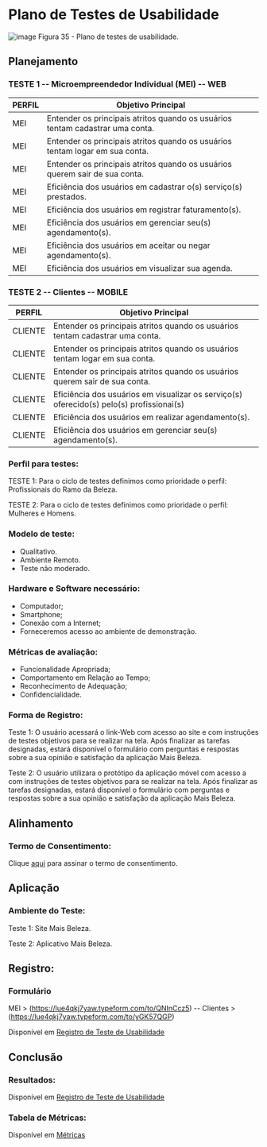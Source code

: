# Plano de Testes de Usabilidade

 ![image](https://github.com/ICEI-PUC-Minas-PMV-ADS/pmv-ads-2023-2-e4-proj-dad-t3-maisbeleza/assets/100734910/969fdb15-82ff-4c93-8573-d2cf4a4c7958)
Figura 35 - Plano de testes de usabilidade.

## Planejamento

### TESTE 1 -- Microempreendedor Individual (MEI) --  WEB 

|PERFIL | Objetivo Principal | 
|------|-----------------------------------------|
|MEI| Entender os principais atritos quando os usuários tentam cadastrar uma conta. |
|MEI| Entender os principais atritos quando os usuários tentam logar em sua conta. |
|MEI| Entender os principais atritos quando os usuários querem sair de sua conta. |
|MEI| Eficiência dos usuários em cadastrar o(s) serviço(s) prestados. |   
|MEI| Eficiência dos usuários  em registrar faturamento(s). |
|MEI| Eficiência dos usuários em  gerenciar seu(s) agendamento(s).  |
|MEI| Eficiência dos usuários em aceitar ou negar agendamento(s). |
|MEI| Eficiência dos usuários em visualizar sua agenda. |

### TESTE 2 -- Clientes --  MOBILE

|PERFIL | Objetivo Principal | 
|------|-----------------------------------------|
|CLIENTE| Entender os principais atritos quando os usuários tentam cadastrar uma conta. |
|CLIENTE| Entender os principais atritos quando os usuários tentam logar em sua conta. |
|CLIENTE| Entender os principais atritos quando os usuários querem sair de sua conta. |
|CLIENTE| Eficiência dos usuários em visualizar os serviço(s) oferecido(s) pelo(s) profissionai(s) |   
|CLIENTE| Eficiência dos usuários em realizar agendamento(s). |
|CLIENTE| Eficiência dos usuários em gerenciar seu(s) agendamento(s). |



### Perfil para testes:

TESTE 1:
Para o ciclo de testes definimos como prioridade o perfil:  Profissionais do Ramo da Beleza.

TESTE 2:
Para o ciclo de testes definimos como prioridade o perfil:  Mulheres e Homens.


### Modelo de teste:

* Qualitativo.  <br>
* Ambiente Remoto. <br>
* Teste não moderado. <br>

### Hardware e Software necessário:

* Computador;
* Smartphone;
* Conexão com a Internet;
* Forneceremos acesso ao ambiente de demonstração.

### Métricas de avaliação:

* Funcionalidade Apropriada;
* Comportamento em Relação ao Tempo;
* Reconhecimento de Adequação;
* Confidencialidade.

### Forma de Registro:


Teste 1: O usuário acessará o link-Web com acesso ao site e com instruções de testes objetivos para se realizar na tela.  Após finalizar as tarefas designadas, estará disponível o formulário com perguntas e respostas sobre a sua opinião e satisfação da aplicação Mais Beleza.

Teste 2: O usuário utilizara o protótipo da aplicação móvel com acesso a com instruções de testes objetivos para se realizar na tela. Após finalizar as tarefas designadas, estará disponível o formulário com perguntas e respostas sobre a sua opinião e satisfação da aplicação Mais Beleza.


## Alinhamento

### Termo de Consentimento:

Clique <a href="https://sgapucminasbr-my.sharepoint.com/:w:/r/personal/1382262_sga_pucminas_br/_layouts/15/Doc.aspx?sourcedoc=%7B912e2ac7-6138-4e39-ad9d-78b38355d53f%7D&action=editnew&wdPreviousSession=219e266e-9e72-46bf-9ce2-d39ac91a75e1&wdNewAndOpenCt=1697826918468&wdo=4&wdOrigin=wacFileNew&wdTpl=blank&wdLcid=1046&wdPreviousCorrelation=4298345b-3525-4139-8f3e-1bee1c85233f">aqui</a> para assinar o termo de consentimento.


## Aplicação

### Ambiente do Teste:

Teste 1: Site Mais Beleza.

Teste 2: Aplicativo Mais Beleza. 

## Registro:

### Formulário

MEI  > (https://lue4qkj7yaw.typeform.com/to/QNInCcz5) -- Clientes > (https://lue4qkj7yaw.typeform.com/to/yGK57QGP)



Disponível em <a href="https://github.com/ICEI-PUC-Minas-PMV-ADS/pmv-ads-2023-2-e4-proj-dad-t3-maisbeleza/blob/main/docs/11-Registro%20de%20Testes%20de%20Usabilidade.md">  Registro de Teste de Usabilidade</a>


## Conclusão

### Resultados:

Disponível em <a href="https://github.com/ICEI-PUC-Minas-PMV-ADS/pmv-ads-2023-2-e4-proj-dad-t3-maisbeleza/blob/main/docs/11-Registro%20de%20Testes%20de%20Usabilidade.md"> Registro de Teste de Usabilidade</a>

### Tabela de Métricas: 

Disponível em <a href="https://github.com/ICEI-PUC-Minas-PMV-ADS/pmv-ads-2023-2-e4-proj-dad-t3-maisbeleza/blob/main/docs/05-Arquitetura%20da%20Solu%C3%A7%C3%A3o.md"> Métricas</a>

